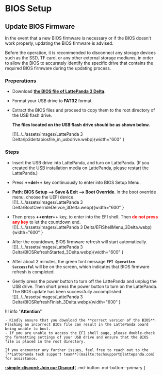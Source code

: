# BIOS Setup

## Update BIOS Firmware
In the event that a new BIOS firmware is necessary or if the BIOS doesn't work properly, updating the BIOS firmware is advised.

Before the operation, it is recommended to disconnect any storage devices such as the SSD, TF card, or any other external storage mediums, in order to allow the BIOS to accurately identify the specific drive that contains the required BIOS firmware during the updating process.

### Preperations
* Download [**the BIOS file of LattePanda 3 Delta**](BIOS_Firmware_3_delta.md).

* Format your USB drive to **FAT32** format.

* Extract the BIOS files and proceed to copy them to the root directory of the USB flash drive.

   **The files located on the USB flash drive should be as shown below.**

  ![](../../assets/images/LattePanda 3 Delta/lp3deltabiosfile_in_usbdrive.webp){width="600" }

### Steps
* Insert the USB drive into LattePanda, and turn on LattePanda. (If you created the USB installation media on LattePanda, please restart the LattePanda.) 
* Press **++del++** key continuously to enter into BIOS Setup Menu. 
* **Path: BIOS Setup --> Save & Exit --> Boot Override**. In the boot override menu, choose the UEFI device.<br>
  ![](../../assets/images/LattePanda 3 Delta/BootOverrideDeivce_3Delta.webp){width="600" }

* Then press **++enter++** key, to enter into the EFI shell.  Then <span style="color: red ">**do not press any key**</span> to let the countdown end.<br>
  ![](../../assets/images/LattePanda 3 Delta/EFIShellMenu_3Delta.webp){width="600" }

* After the countdown, BIOS firmware refresh will start automatically.<br>
  ![](../../assets/images/LattePanda 3 Delta/BIOSRefreshStarted_3Delta.webp){width="600" }

*  After about 2 minutes, the green font message **`FPT Operation Successful`** will be on the screen, which indicates that BIOS firmware refresh is completed. 

* Gently press the power button to turn off the LattePanda and unplug the USB drive. Then short press the power button to turn on the LattePanda. The BIOS update has been successfully accomplished.<br>
  ![](../../assets/images/LattePanda 3 Delta/BIOSRefreshFinish_3Delta.webp){width="600" }

!!! info "**Attention**"

    - Kindly ensure that you download the **correct version of the BIOS**. Flashing an incorrect BIOS file can result in the LattePanda board being unable to boot.
    - If you are unable to access the EFI shell page, please double-check the formatting settings of your USB drive and ensure that the BIOS file is placed in the root directory.
    
    If you encounter any further issues, feel free to reach out to the [**LattePanda tech support team**](mailto:techsupport@lattepanda.com) for assistance.




[**:simple-discord: Join our Discord**](https://discord.gg/k6YPYQgmHt){ .md-button .md-button--primary }